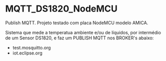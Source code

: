 # MQTT_DS1820_NodeMCU
Publish MQTT. Projeto testado com placa NodeMCU modelo AMICA.

Sistema que mede a temperatua ambiente e/ou de líquidos, por intermédio de um Sensor DS1820, e faz um PUBLISH MQTT nos BROKER's abaixo:

- test.mosquitto.org
- iot.eclipse.org
